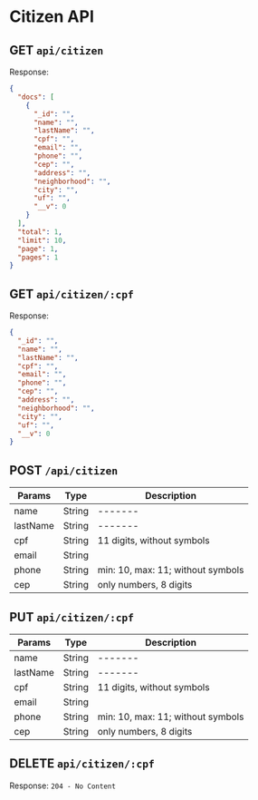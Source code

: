 # Citizen API

## GET `api/citizen`
Response: 
```json
{
  "docs": [
    {
      "_id": "",
      "name": "",
      "lastName": "",
      "cpf": "",
      "email": "",
      "phone": "",
      "cep": "",
      "address": "",
      "neighborhood": "",
      "city": "",
      "uf": "",
      "__v": 0
    }
  ],
  "total": 1,
  "limit": 10,
  "page": 1,
  "pages": 1
}
```

## GET `api/citizen/:cpf`
Response: 
```json
{
  "_id": "",
  "name": "",
  "lastName": "",
  "cpf": "",
  "email": "",
  "phone": "",
  "cep": "",
  "address": "",
  "neighborhood": "",
  "city": "",
  "uf": "",
  "__v": 0
}
```

## POST `/api/citizen`
| Params       | Type   | Description                       |
|--------------|--------|-----------------------------------|
| name         | String | -------                           |
| lastName     | String | -------                           |
| cpf          | String | 11 digits, without symbols        |
| email        | String |                                   |
| phone        | String | min: 10, max: 11; without symbols |
| cep          | String | only numbers, 8 digits            |

## PUT `api/citizen/:cpf`
| Params       | Type   | Description                       |
|--------------|--------|-----------------------------------|
| name         | String | -------                           |
| lastName     | String | -------                           |
| cpf          | String | 11 digits, without symbols        |
| email        | String |                                   |
| phone        | String | min: 10, max: 11; without symbols |
| cep          | String | only numbers, 8 digits            |

## DELETE `api/citizen/:cpf`
Response: `204 - No Content`